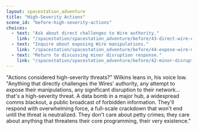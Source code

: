 ```yaml
---
layout: spacestation_adventure
title: "High-Severity Actions"
scene_id: "before-high-severity-actions"
choices:
  - text: "Ask about direct challenges to Wire authority."
    link: "/spacestation/spacestation_adventure/before/43-direct-wire-challenges"
  - text: "Inquire about exposing Wire manipulations."
    link: "/spacestation/spacestation_adventure/before/44-expose-wire-manipulations"
  - text: "Return to discussing minor disruption response."
    link: "/spacestation/spacestation_adventure/before/42-minor-disruption-response"
---
```


"Actions considered high-severity threats?" Wilkins leans in, his voice low. "Anything that directly challenges the Wires' authority, any attempt to expose their manipulations, any significant disruption to their network... that's a high-severity threat. A data bomb in a major hub, a widespread comms blackout, a public broadcast of forbidden information. They'll respond with overwhelming force, a full-scale crackdown that won't end until the threat is neutralized. They don't care about petty crimes; they care about anything that threatens their core programming, their very existence."
